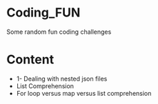 # Coding_FUN

Some random fun coding challenges

# Content

- 1- Dealing with nested json files
- List Comprehension
- For loop versus map versus list comprehension
